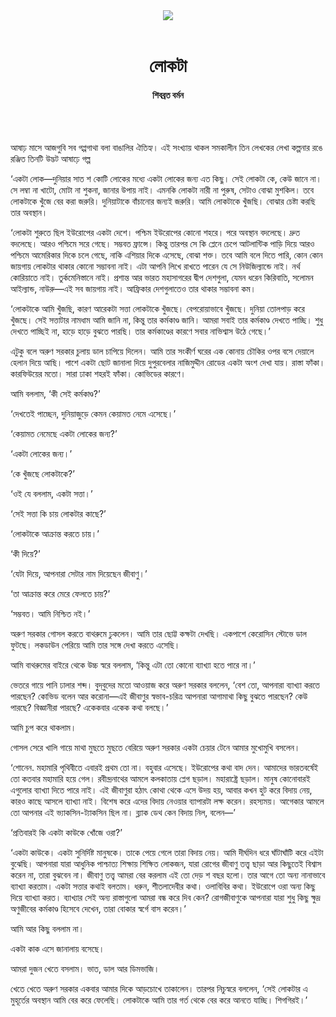 <div align=center>
<img src=https://images.prothomalo.com/prothomalo-bangla/2021-01/1d75151c-eff9-4e9f-ac28-aebc4618d00f/palo_bangla_og.png />
<br><br>
<h1>লোকটা</h1>
<h4>শিবব্রত বর্মন</h4>
<br><br>
</div>

আষাঢ় মাসে আজগুবি সব গপ্পগাথা বলা বাঙালির ঐতিহ্য। এই সংখ্যায় থাকল সমকালীন তিন লেখকের লেখা কল্পনার রঙে রঞ্জিত তিনটি উদ্ভট আষাঢ়ে গল্প

‘একটা লোক—দুনিয়ার সাত শ কোটি লোকের মধ্যে একটা লোকের জন্য এত কিছু। সেই লোকটা কে, কেউ জানে না। সে লম্বা না খাটো, মোটা না শুকনা, জানার উপায় নাই। এমনকি লোকটা নারী না পুরুষ, সেটাও বোঝা মুশকিল। তবে লোকটাকে খুঁজে বের করা জরুরি। দুনিয়াটাকে বাঁচানোর জন্যই জরুরি। আমি লোকটাকে খুঁজছি। বোঝার চেষ্টা করছি তার অবস্থান।

‘লোকটা শুরুতে ছিল ইউরোপের একটা দেশে। পশ্চিম ইউরোপের কোনো শহরে। পরে অবস্থান বদলেছে। দ্রুত বদলেছে। আরও পশ্চিমে সরে গেছে। সম্ভবত ফ্রান্সে। কিন্তু তারপর সে কি প্লেনে চেপে আটলান্টিক পাড়ি দিয়ে আরও পশ্চিমে আমেরিকার দিকে চলে গেছে, নাকি এশিয়ার দিকে এসেছে, বোঝা শক্ত। তবে আমি বলে দিতে পারি, কোন কোন জায়গায় লোকটার থাকার কোনো সম্ভাবনা নাই। এটা আপনি লিখে রাখতে পারেন যে সে নিউজিল্যান্ডে নাই। নর্থ কোরিয়াতে নাই। তুর্কমেনিস্তানে নাই। প্রশান্ত আর ভারত মহাসাগরের দ্বীপ দেশগুলা, যেমন ধরেন কিরিবাতি, সলোমন আইল্যান্ড, নাউরু—এই সব জায়গায় নাই। আফ্রিকার দেশগুলাতেও তার থাকার সম্ভাবনা কম।

‘লোকটাকে আমি খুঁজছি, কারণ আরেকটা সত্তা লোকটাকে খুঁজছে। বেপরোয়াভাবে খুঁজছে। দুনিয়া তোলপাড় করে খুঁজছে। সেই সত্তাটার নামধাম আমি জানি না, কিন্তু তার কর্মকাণ্ড জানি। আমরা সবাই তার কর্মকাণ্ড দেখতে পাচ্ছি। শুধু দেখতে পাচ্ছিই না, হাড়ে হাড়ে বুঝতে পারছি। তার কর্মকাণ্ডের কারণে সবার নাভিশ্বাস উঠে গেছে।’

এটুকু বলে অরুণ সরকার চুলায় ডাল চাপিয়ে দিলেন। আমি তার সংকীর্ণ ঘরের এক কোনায় চৌকির ওপর বসে দেয়ালে হেলান দিয়ে আছি। পাশে একটা ছোট জানালা দিয়ে দুপুরবেলার নাজিমুদ্দীন রোডের একটা অংশ দেখা যায়। রাস্তা ফাঁকা। কারফিউয়ের মতো। সারা ঢাকা শহরই ফাঁকা। কোভিডের কারণে।

আমি বললাম, ‘কী সেই কর্মকাণ্ড?’

‘দেখতেই পাচ্ছেন, দুনিয়াজুড়ে কেমন কেয়ামত নেমে এসেছে।’

‘কেয়ামত নেমেছে একটা লোকের জন্য?’

‘একটা লোকের জন্য।’

‘কে খুঁজছে লোকটাকে?’

‘ওই যে বললাম, একটা সত্তা।’

‘সেই সত্তা কি চায় লোকটার কাছে?’

‘লোকটাকে আক্রান্ত করতে চায়।’

‘কী দিয়ে?’

‘যেটা দিয়ে, আপনারা সেটার নাম দিয়েছেন জীবাণু।’

‘তা আক্রান্ত করে মেরে ফেলতে চায়?’

‘সম্ভবত। আমি নিশ্চিত নই।’

অরুণ সরকার গোসল করতে বাথরুমে ঢুকলেন। আমি তার ছোট্ট কক্ষটা দেখছি। একপাশে কেরোসিন স্টোভে ডাল ফুটছে। লকডাউন পেরিয়ে আমি তার সঙ্গে দেখা করতে এসেছি।

আমি বাথরুমের বাইরে থেকে উচ্চ স্বরে বললাম, ‘কিন্তু এটা তো কোনো ব্যাখ্যা হতে পারে না।’

ভেতরে গায়ে পানি ঢালার শব্দ। বুদ্‌বুদের মতো আওয়াজ করে অরুণ সরকার বললেন, ‘বেশ তো, আপনারা ব্যাখ্যা করতে পারছেন? কোভিড বলেন আর করোনা—এই জীবাণুর স্বভাব-চরিত্র আপনারা আগামাথা কিছু বুঝতে পারছেন? কেউ পারছে? বিজ্ঞানীরা পারছে? একেকবার একেক কথা বলছে।’

আমি চুপ করে থাকলাম।

গোসল সেরে খালি গায়ে মাথা মুছতে মুছতে বেরিয়ে অরুণ সরকার একটা চেয়ার টেনে আমার মুখোমুখি বসলেন।

‘শোনেন. মহামারি পৃথিবীতে এবারই প্রথম তো না। বহুবার এসেছে। ইউরোপের কথা বাদ দেন। আমাদের ভারতবর্ষেই তো কতবার মহামারি হয়ে গেল। রবীন্দ্রনাথের আমলে কলকাতায় প্লেগ ছড়াল। মহারাষ্ট্রে ছড়াল। মানুষ কোনোবারই এগুলোর ব্যাখ্যা দিতে পারে নাই। এই জীবাণুরা হঠাৎ কোথা থেকে এসে উদয় হয়, আবার কখন হুট করে বিদায় নেয়, কারও কাছে আসলে ব্যাখ্যা নাই। বিশেষ করে এদের বিদায় নেওয়ার ব্যাপারটা লক্ষ করেন। রহস্যময়। আগেকার আমলে তো আপনার এই ভ্যাকসিন-ট্যাকসিন ছিল না। ব্ল্যাক ডেথ কেন বিদায় নিল, বলেন—’

‘প্রতিবারই কি একটা কাউকে খোঁজে ওরা?’

‘একটা কাউকে। একটা সুনির্দিষ্ট মানুষকে। তাকে পেয়ে গেলে তারা বিদায় নেয়। আমি দীর্ঘদিন ধরে ঘাঁটাঘাঁটি করে এইটা বুঝেছি। আপনারা যারা আধুনিক পাশ্চাত্য শিক্ষায় শিক্ষিত লোকজন, যারা রোগের জীবাণু তত্ত্ব ছাড়া আর কিছুতেই বিশ্বাস করেন না, তারা বুঝবেন না। জীবাণু তত্ত্ব আমরা বের করলাম এই তো দেড় শ বছর হলো। তার আগে তো অন্য নানাভাবে ব্যাখ্যা করতাম। একটা সত্তার কথাই বলতাম। ধরুন, শীতলাদেবীর কথা। ওলাবিবির কথা। ইউরোপে ওরা অন্য কিছু দিয়ে ব্যাখ্যা করত। ব্যাখ্যার সেই অন্য রাস্তাগুলো আমরা বন্ধ করে দিব কেন? রোগজীবাণুকে আপনারা যারা শুধু কিছু ক্ষুদ্র অণুজীবের কর্মকাণ্ড হিসেবে দেখেন, তারা বোকার স্বর্গে বাস করেন।’

আমি আর কিছু বললাম না।

একটা কাক এসে জানালায় বসেছে।

আমরা দুজন খেতে বসলাম। ভাত, ডাল আর ডিমভাজি।

খেতে খেতে অরুণ সরকার একবার আমার দিকে আড়চোখে তাকালেন। তারপর নিচুস্বরে বললেন, ‘সেই লোকটার এ মুহূর্তের অবস্থান আমি বের করে ফেলেছি। লোকটাকে আমি তার গর্ত থেকে বের করে আনতে যাচ্ছি। শিগগিরই।’
